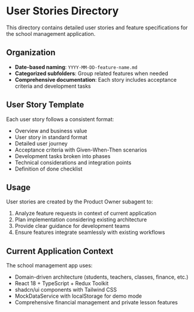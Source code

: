 # User Stories Directory

This directory contains detailed user stories and feature specifications for the school management application.

## Organization

- **Date-based naming**: `YYYY-MM-DD-feature-name.md`
- **Categorized subfolders**: Group related features when needed
- **Comprehensive documentation**: Each story includes acceptance criteria and development tasks

## User Story Template

Each user story follows a consistent format:
- Overview and business value
- User story in standard format
- Detailed user journey
- Acceptance criteria with Given-When-Then scenarios
- Development tasks broken into phases
- Technical considerations and integration points
- Definition of done checklist

## Usage

User stories are created by the Product Owner subagent to:
1. Analyze feature requests in context of current application
2. Plan implementation considering existing architecture
3. Provide clear guidance for development teams
4. Ensure features integrate seamlessly with existing workflows

## Current Application Context

The school management app uses:
- Domain-driven architecture (students, teachers, classes, finance, etc.)
- React 18 + TypeScript + Redux Toolkit
- shadcn/ui components with Tailwind CSS
- MockDataService with localStorage for demo mode
- Comprehensive financial management and private lesson features